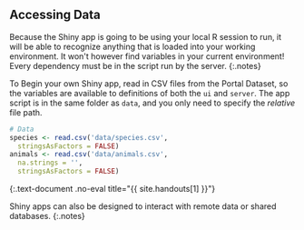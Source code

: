---
---

## Accessing Data

Because the Shiny app is going to be using your local R session to run, it will
be able to recognize anything that is loaded into your working environment. It
won't however find variables in your current environment! Every dependency must
be in the script run by the server.
{:.notes}

To Begin your own Shiny app, read in CSV files from the Portal Dataset, so the
variables are available to definitions of both the `ui` and `server`. The app
script is in the same folder as `data`, and you only need to specify the
_relative_ file path.



~~~r
# Data
species <- read.csv('data/species.csv',
  stringsAsFactors = FALSE)
animals <- read.csv('data/animals.csv',
  na.strings = '',
  stringsAsFactors = FALSE)
~~~
{:.text-document .no-eval title="{{ site.handouts[1] }}"}


Shiny apps can also be designed to interact with remote data or shared databases.
{:.notes}

